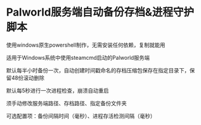 # Palworld服务端自动备份存档&进程守护脚本

使用windows原生powershell制作，无需安装任何依赖，复制就能用

适用于Windows系统中使用steamcmd启动的Palworld服务端

默认每半小时备份一次，自动创建时间戳命名的存档压缩包保存在指定目录下，保留48份滚动删除

默认每5秒进行一次进程检查，崩溃自动重启

须手动修改服务端路径、存档路径、指定备份文件夹

可选配置项：备份间隔时间（毫秒）、进程存活检测间隔（毫秒）
